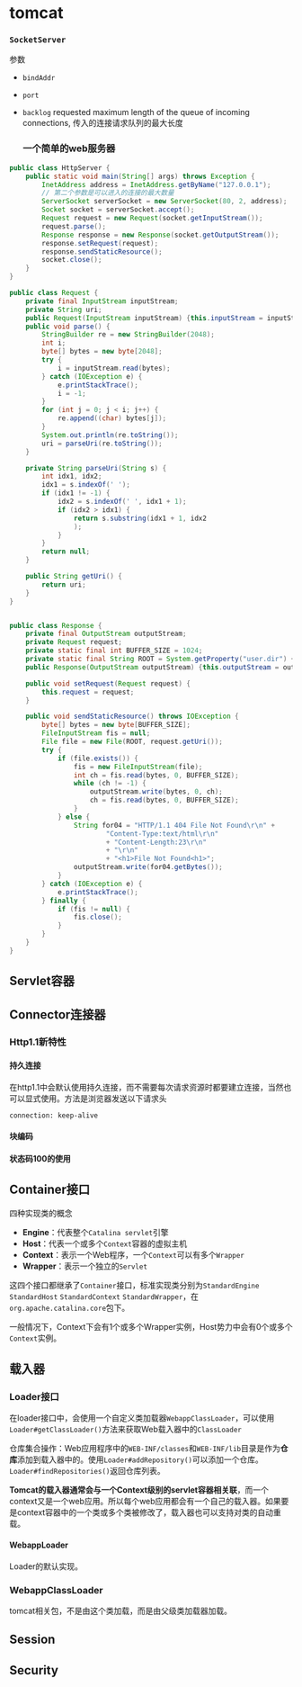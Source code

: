# tomcat

### `SocketServer`

参数

- `bindAddr` 

- `port`

- `backlog` requested maximum length of the queue of incoming connections, 传入的连接请求队列的最大长度

  ### 一个简单的web服务器

```java
public class HttpServer {
    public static void main(String[] args) throws Exception {
        InetAddress address = InetAddress.getByName("127.0.0.1");
        // 第二个参数是可以进入的连接的最大数量
        ServerSocket serverSocket = new ServerSocket(80, 2, address);
        Socket socket = serverSocket.accept();
        Request request = new Request(socket.getInputStream());
        request.parse();
        Response response = new Response(socket.getOutputStream());
        response.setRequest(request);
        response.sendStaticResource();
        socket.close();
    }
}

public class Request {
    private final InputStream inputStream;
    private String uri;
    public Request(InputStream inputStream) {this.inputStream = inputStream;}
    public void parse() {
        StringBuilder re = new StringBuilder(2048);
        int i;
        byte[] bytes = new byte[2048];
        try {
            i = inputStream.read(bytes);
        } catch (IOException e) {
            e.printStackTrace();
            i = -1;
        }
        for (int j = 0; j < i; j++) {
            re.append((char) bytes[j]);
        }
        System.out.println(re.toString());
        uri = parseUri(re.toString());
    }

    private String parseUri(String s) {
        int idx1, idx2;
        idx1 = s.indexOf(' ');
        if (idx1 != -1) {
            idx2 = s.indexOf(' ', idx1 + 1);
            if (idx2 > idx1) {
                return s.substring(idx1 + 1, idx2
                );
            }
        }
        return null;
    }

    public String getUri() {
        return uri;
    }
}


public class Response {
    private final OutputStream outputStream;
    private Request request;
    private static final int BUFFER_SIZE = 1024;
    private static final String ROOT = System.getProperty("user.dir") + File.separator + "webroot";
    public Response(OutputStream outputStream) {this.outputStream = outputStream;}

    public void setRequest(Request request) {
        this.request = request;
    }

    public void sendStaticResource() throws IOException {
        byte[] bytes = new byte[BUFFER_SIZE];
        FileInputStream fis = null;
        File file = new File(ROOT, request.getUri());
        try {
            if (file.exists()) {
                fis = new FileInputStream(file);
                int ch = fis.read(bytes, 0, BUFFER_SIZE);
                while (ch != -1) {
                    outputStream.write(bytes, 0, ch);
                    ch = fis.read(bytes, 0, BUFFER_SIZE);
                }
            } else {
                String for04 = "HTTP/1.1 404 File Not Found\r\n" +
                        "Content-Type:text/html\r\n"
                        + "Content-Length:23\r\n"
                        + "\r\n"
                        + "<h1>File Not Found<h1>";
                outputStream.write(for04.getBytes());
            }
        } catch (IOException e) {
            e.printStackTrace();
        } finally {
            if (fis != null) {
                fis.close();
            }
        }
    }
}
```



## Servlet容器





## Connector连接器

### Http1.1新特性

#### 持久连接

在http1.1中会默认使用持久连接，而不需要每次请求资源时都要建立连接，当然也可以显式使用。方法是浏览器发送以下请求头

`connection: keep-alive`

#### 块编码





#### 状态码100的使用



## Container接口

四种实现类的概念

- **Engine**：代表整个`Catalina servlet`引擎
- **Host**：代表一个或多个`Context`容器的虚拟主机
- **Context**：表示一个Web程序，一个`Context`可以有多个`Wrapper`
- **Wrapper**：表示一个独立的`Servlet`

这四个接口都继承了`Container`接口，标准实现类分别为`StandardEngine` `StandardHost`  `StandardContext` `StandardWrapper`，在`org.apache.catalina.core`包下。

一般情况下，Context下会有1个或多个Wrapper实例，Host势力中会有0个或多个`Context`实例。





## 载入器

### Loader接口

在loader接口中，会使用一个自定义类加载器`WebappClassLoader`，可以使用`Loader#getClassLoader()`方法来获取Web载入器中的`ClassLoader`

仓库集合操作：Web应用程序中的`WEB-INF/classes`和`WEB-INF/lib`目录是作为**仓库**添加到载入器中的。使用`Loader#addRepository()`可以添加一个仓库。`Loader#findRepositories()`返回仓库列表。

**Tomcat的载入器通常会与一个Context级别的servlet容器相关联**，而一个context又是一个web应用。所以每个web应用都会有一个自己的载入器。如果要是context容器中的一个类或多个类被修改了，载入器也可以支持对类的自动重载。

#### WebappLoader

Loader的默认实现。





### WebappClassLoader

tomcat相关包，不是由这个类加载，而是由父级类加载器加载。

## Session



## Security




